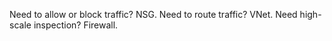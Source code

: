 Need to allow or block traffic? NSG. 
Need to route traffic? VNet. 
Need high-scale inspection? Firewall.
